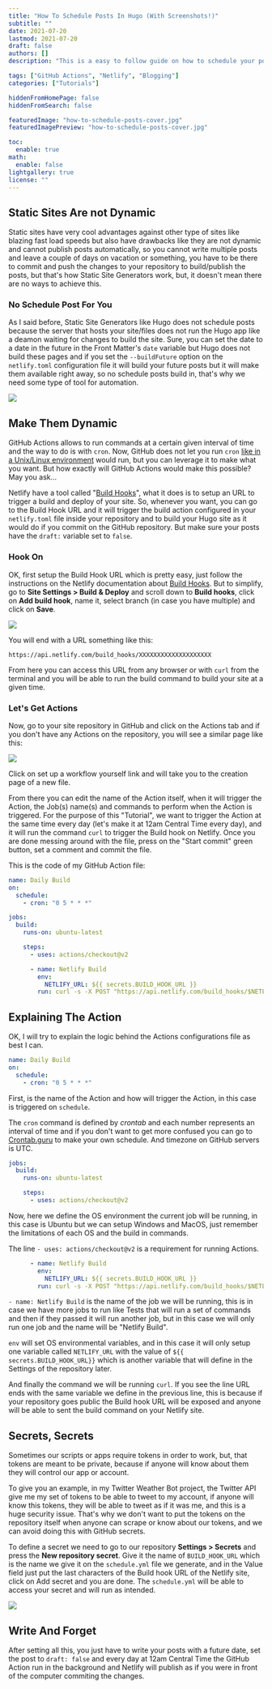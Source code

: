 ```yaml
---
title: "How To Schedule Posts In Hugo (With Screenshots!)"
subtitle: ""
date: 2021-07-20
lastmod: 2021-07-20
draft: false
authors: []
description: "This is a easy to follow guide on how to schedule your posts on Hugo using GitHub Actions and Netlify"

tags: ["GitHub Actions", "Netlify", "Blogging"]
categories: ["Tutorials"]

hiddenFromHomePage: false
hiddenFromSearch: false

featuredImage: "how-to-schedule-posts-cover.jpg"
featuredImagePreview: "how-to-schedule-posts-cover.jpg"

toc:
  enable: true
math:
  enable: false
lightgallery: true
license: ""
---
```


<!--more-->

## Static Sites Are not Dynamic

Static sites have very cool advantages against other type of sites like blazing fast load speeds but also have drawbacks like they are not dynamic and cannot publish posts automatically, so you cannot write multiple posts and leave a couple of days on vacation or something, you have to be there to commit and push the changes to your repository to build/publish the posts, but that's how Static Site Generators work, but, it doesn't mean there are no ways to achieve this.

### No Schedule Post For You

As I said before, Static Site Generators like Hugo does not schedule posts because the server that hosts your site/files does not run the Hugo app like a deamon waiting for changes to build the site. Sure, you can set the date to a date in the future in the Front Matter's `date` variable but Hugo does not build these pages and if you set the `--buildFuture` option on the `netlify.toml` configuration file it will build your future posts but it will make them available right away, so no schedule posts build in, that's why we need some type of tool for automation.

<img src="2021-07-18-17-01-11-image.png" style="zoom:100%;" />

## Make Them Dynamic

GitHub Actions allows to run commands at a certain given interval of time and the way to do is with `cron`. Now, GitHub does not let you run `cron` [like in a Unix/Linux environment](https://www.cyberciti.biz/faq/how-do-i-add-jobs-to-cron-under-linux-or-unix-oses/) would run, but you can leverage it to make what you want. But how exactly will GitHub Actions would make this possible? May you ask...

Netlify have a tool called "[Build Hooks](https://docs.netlify.com/configure-builds/build-hooks/)", what it does is to setup an URL to trigger a build and deploy of your site. So, whenever you want, you can go to the Build Hook URL and it will trigger the build action configured in your `netlify.toml` file inside your repository and to build your Hugo site as it would do if you commit on the GitHub repository. But make sure your posts have the `draft:` variable set to `false`.

### Hook On

OK, first setup the Build Hook URL which is pretty easy, just follow the instructions on the Netlify documentation about [Build Hooks](https://docs.netlify.com/configure-builds/build-hooks/). But to simplify, go to **Site Settings > Build & Deploy** and scroll down to **Build hooks**, click on **Add build hook**, name it, select branch (in case you have multiple) and click on **Save**. 

<img src="build-hook.jpg" style="zoom:100%;" />

You will end with a URL something like this:

`https://api.netlify.com/build_hooks/XXXXXXXXXXXXXXXXXXXX` 

From here you can access this URL from any browser or with `curl` from the terminal and you will be able to run the build command to build your site at a given time.

### Let's Get Actions

Now, go to your site repository in GitHub and click on the Actions tab and if you don't have any Actions on the repository, you will see a similar page like this:

<img src="2021-07-19-08-04-55-image.png" style="zoom:100%;" />

Click on set up a workflow yourself link and will take you to the creation page of a new file.

From there you can edit the name of the Action itself, when it will trigger the Action, the Job(s) name(s) and commands to perform when the Action is triggered. For the purpose of this "Tutorial", we want to trigger the Action at the same time every day (let's make it at 12am Central Time every day), and it will run the command `curl` to trigger the Build hook on Netlify. Once you are done messing around with the file, press on the "Start commit" green button, set a comment and commit the file.

This is the code of my GitHub Action file:

```yaml
name: Daily Build
on:
  schedule:
    - cron: "0 5 * * *"

jobs:
  build:
    runs-on: ubuntu-latest

    steps:
      - uses: actions/checkout@v2

      - name: Netlify Build
        env:
          NETLIFY_URL: ${{ secrets.BUILD_HOOK_URL }}
        run: curl -s -X POST "https://api.netlify.com/build_hooks/$NETLIFY_URL"
```

## Explaining The Action

OK, I will try to explain the logic behind the Actions configurations file as best I can.

```yaml
name: Daily Build
on:
  schedule:
    - cron: "0 5 * * *"
```

First, is the name of the Action and how will trigger the Action, in this case is triggered on `schedule`.

The `cron` command is defined by *crontab* and each number represents an interval of time and if you don't want to get more confused you can go to [Crontab.guru](https://crontab.guru/) to make your own schedule. And timezone on GitHub servers is UTC.

```yaml
jobs:
  build:
    runs-on: ubuntu-latest

    steps:
      - uses: actions/checkout@v2
```

Now, here we define the OS environment the current job will be running, in this case is Ubuntu but we can setup Windows and MacOS, just remember the limitations of each OS and the build in commands.

The line `- uses: actions/checkout@v2` is a requirement for running Actions.

```yaml
      - name: Netlify Build
        env:
          NETLIFY_URL: ${{ secrets.BUILD_HOOK_URL }}
        run: curl -s -X POST "https://api.netlify.com/build_hooks/$NETLIFY_URL"
```

`- name: Netlify Build` is the name of the job we will be running, this is in case we have more jobs to run like Tests that will run a set of commands and then if they passed it will run another job, but in this case we will only run one job and the name will be "Netlify Build".

`env` will set OS environmental variables, and in this case it will only setup one variable called `NETLIFY_URL` with the value of `${{ secrets.BUILD_HOOK_URL}}` which is another variable that will define in the Settings of the repository later.

And finally the command we will be running `curl`. If you see the line URL ends with the same variable we define in the previous line, this is because if your repository goes public the Build hook URL will be exposed and anyone will be able to sent the build command on your Netlify site. 

## Secrets, Secrets

Sometimes our scripts or apps require tokens in order to work, but, that tokens are meant to be private, because if anyone will know about them they will control our app or account. 

To give you an example, in my Twitter Weather Bot project, the Twitter API give me my set of tokens to be able to tweet to my account, if anyone will know this tokens, they will be able to tweet as if it was me, and this is a huge security issue. That's why we don't want to put the tokens on the repository itself when anyone can scrape or know about our tokens, and we can avoid doing this with GitHub secrets.

To define a secret we need to go to our repository **Settings > Secrets** and press the **New repository secret**. Give it the name of `BUILD_HOOK_URL` which is the name we give it on the `schedule.yml` file we generate, and in the Value field just put the last characters of the Build hook URL of the Netlify site, click on Add secret and you are done. The `schedule.yml` will be able to access your secret and will run as intended.

<img src="2021-07-19-09-40-46-image.png" style="zoom:100%;" />

## Write And Forget

After setting all this, you just have to write your posts with a future date, set the post to `draft: false` and every day at 12am Central Time the GitHub Action run in the background and Netlify will publish as if you were in front of the computer commiting the changes.
